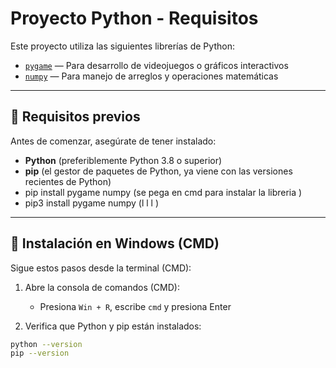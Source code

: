# Proyecto Python - Requisitos

Este proyecto utiliza las siguientes librerías de Python:

- [`pygame`](https://www.pygame.org/news) — Para desarrollo de videojuegos o gráficos interactivos
- [`numpy`](https://numpy.org/) — Para manejo de arreglos y operaciones matemáticas

---

## 🔧 Requisitos previos

Antes de comenzar, asegúrate de tener instalado:

- **Python** (preferiblemente Python 3.8 o superior)
- **pip** (el gestor de paquetes de Python, ya viene con las versiones recientes de Python)
- pip install pygame numpy (se pega en cmd para instalar la libreria )
- pip3 install pygame numpy (l l l  )



---

## 🚀 Instalación en Windows (CMD)

Sigue estos pasos desde la terminal (CMD):

1. Abre la consola de comandos (CMD):
   - Presiona `Win + R`, escribe `cmd` y presiona Enter

2. Verifica que Python y pip están instalados:

```bash
python --version
pip --version

